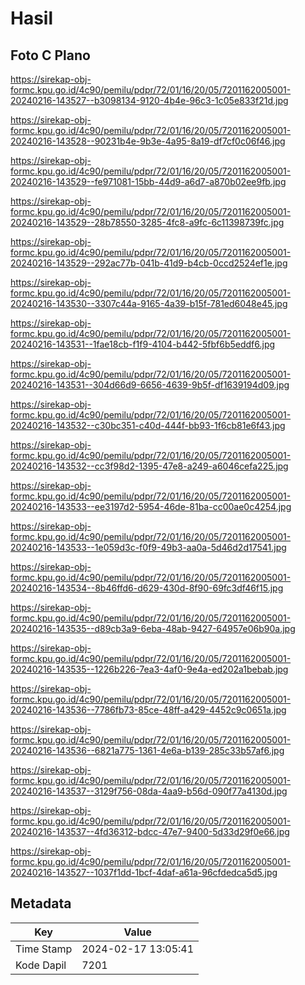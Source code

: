 # Hasil

## Foto C Plano

https://sirekap-obj-formc.kpu.go.id/4c90/pemilu/pdpr/72/01/16/20/05/7201162005001-20240216-143527--b3098134-9120-4b4e-96c3-1c05e833f21d.jpg

https://sirekap-obj-formc.kpu.go.id/4c90/pemilu/pdpr/72/01/16/20/05/7201162005001-20240216-143528--90231b4e-9b3e-4a95-8a19-df7cf0c06f46.jpg

https://sirekap-obj-formc.kpu.go.id/4c90/pemilu/pdpr/72/01/16/20/05/7201162005001-20240216-143529--fe971081-15bb-44d9-a6d7-a870b02ee9fb.jpg

https://sirekap-obj-formc.kpu.go.id/4c90/pemilu/pdpr/72/01/16/20/05/7201162005001-20240216-143529--28b78550-3285-4fc8-a9fc-6c11398739fc.jpg

https://sirekap-obj-formc.kpu.go.id/4c90/pemilu/pdpr/72/01/16/20/05/7201162005001-20240216-143529--292ac77b-041b-41d9-b4cb-0ccd2524ef1e.jpg

https://sirekap-obj-formc.kpu.go.id/4c90/pemilu/pdpr/72/01/16/20/05/7201162005001-20240216-143530--3307c44a-9165-4a39-b15f-781ed6048e45.jpg

https://sirekap-obj-formc.kpu.go.id/4c90/pemilu/pdpr/72/01/16/20/05/7201162005001-20240216-143531--1fae18cb-f1f9-4104-b442-5fbf6b5eddf6.jpg

https://sirekap-obj-formc.kpu.go.id/4c90/pemilu/pdpr/72/01/16/20/05/7201162005001-20240216-143531--304d66d9-6656-4639-9b5f-df1639194d09.jpg

https://sirekap-obj-formc.kpu.go.id/4c90/pemilu/pdpr/72/01/16/20/05/7201162005001-20240216-143532--c30bc351-c40d-444f-bb93-1f6cb81e6f43.jpg

https://sirekap-obj-formc.kpu.go.id/4c90/pemilu/pdpr/72/01/16/20/05/7201162005001-20240216-143532--cc3f98d2-1395-47e8-a249-a6046cefa225.jpg

https://sirekap-obj-formc.kpu.go.id/4c90/pemilu/pdpr/72/01/16/20/05/7201162005001-20240216-143533--ee3197d2-5954-46de-81ba-cc00ae0c4254.jpg

https://sirekap-obj-formc.kpu.go.id/4c90/pemilu/pdpr/72/01/16/20/05/7201162005001-20240216-143533--1e059d3c-f0f9-49b3-aa0a-5d46d2d17541.jpg

https://sirekap-obj-formc.kpu.go.id/4c90/pemilu/pdpr/72/01/16/20/05/7201162005001-20240216-143534--8b46ffd6-d629-430d-8f90-69fc3df46f15.jpg

https://sirekap-obj-formc.kpu.go.id/4c90/pemilu/pdpr/72/01/16/20/05/7201162005001-20240216-143535--d89cb3a9-6eba-48ab-9427-64957e06b90a.jpg

https://sirekap-obj-formc.kpu.go.id/4c90/pemilu/pdpr/72/01/16/20/05/7201162005001-20240216-143535--1226b226-7ea3-4af0-9e4a-ed202a1bebab.jpg

https://sirekap-obj-formc.kpu.go.id/4c90/pemilu/pdpr/72/01/16/20/05/7201162005001-20240216-143536--7786fb73-85ce-48ff-a429-4452c9c0651a.jpg

https://sirekap-obj-formc.kpu.go.id/4c90/pemilu/pdpr/72/01/16/20/05/7201162005001-20240216-143536--6821a775-1361-4e6a-b139-285c33b57af6.jpg

https://sirekap-obj-formc.kpu.go.id/4c90/pemilu/pdpr/72/01/16/20/05/7201162005001-20240216-143537--3129f756-08da-4aa9-b56d-090f77a4130d.jpg

https://sirekap-obj-formc.kpu.go.id/4c90/pemilu/pdpr/72/01/16/20/05/7201162005001-20240216-143537--4fd36312-bdcc-47e7-9400-5d33d29f0e66.jpg

https://sirekap-obj-formc.kpu.go.id/4c90/pemilu/pdpr/72/01/16/20/05/7201162005001-20240216-143527--1037f1dd-1bcf-4daf-a61a-96cfdedca5d5.jpg


## Metadata

| Key        | Value               |
| ---------- | ------------------- |
| Time Stamp | 2024-02-17 13:05:41 |
| Kode Dapil | 7201                |



